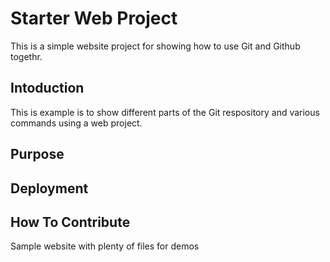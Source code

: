 # Starter Web Project

This is a simple website project for
showing how to use Git and Github togethr.
## Intoduction

This is example is to show different parts
of the Git respository and various commands
using a web project.
## Purpose

## Deployment

## How To Contribute

Sample website with plenty of files for demos